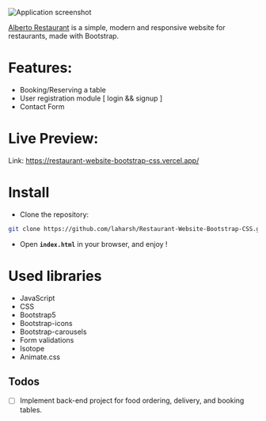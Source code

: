 ![Application screenshot](./img/Landingpage.png)

[Alberto Restaurant](https://restaurant-website-bootstrap-css.vercel.app/) is a simple, modern and responsive website for restaurants, made with Bootstrap.

# Features:

- Booking/Reserving a table
- User registration module [ login && signup ]
- Contact Form

# Live Preview:

Link: https://restaurant-website-bootstrap-css.vercel.app/

# Install

- Clone the repository:

```bash
git clone https://github.com/laharsh/Restaurant-Website-Bootstrap-CSS.git
```

- Open **`index.html`** in your browser, and enjoy !

# Used libraries

- JavaScript
- CSS
- Bootstrap5
- Bootstrap-icons
- Bootstrap-carousels
- Form validations
- Isotope
- Animate.css

## Todos

- [ ] Implement back-end project for food ordering, delivery, and booking tables.

